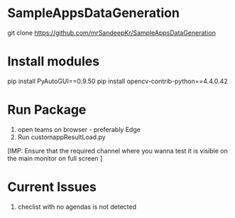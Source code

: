 # SampleAppsDataGeneration

git clone https://github.com/mrSandeepKr/SampleAppsDataGeneration

# Install modules

pip install PyAutoGUI==0.9.50
pip install opencv-contrib-python==4.4.0.42

# Run Package
1. open teams on browser - preferably Edge
2. Run customappResultLoad.py 

[IMP: Ensure that the required channel where you wanna test it is visible on the main monitor on full screen ]

# Current Issues
 1. checlist with no agendas is not detected 
